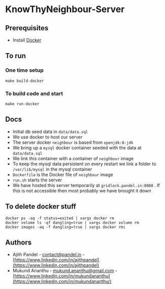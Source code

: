 # KnowThyNeighbour-Server
## Prerequisites
* Install [Docker](https://docs.docker.com/engine/installation/)

## To run
### One time setup
```
make build-docker
```

### To build code and start
```
make run-docker
```

## Docs
* Initial db seed data in `data/data.sql`
* We use docker to host our server
* The server docker `neighbour` is based from `openjdk:8-jdk`
* We bring up a `mysql` docker container seeded with the data at `data/data.sql`
* We link this container with a container of `neighbour` image
* To keep the mysql data persistent on every restart we link a folder to `/var/lib/mysql` in the mysql container
* `Dockerfile` is the Docker file of `neighbour` image
* `run.sh` starts the server
* We have hosted this server temporarily at `gridlock.pandel.in:8080` . If this is not accessible then most probably we have brought it down

## To delete docker stuff
```
docker ps -aq -f status=exited | xargs docker rm 
docker volume ls -qf dangling=true | xargs docker volume rm
docker images -aq -f dangling=true | xargs docker rmi
```

## Authors
* Ajith Pandel - [contact@pandel.in](mailto:contact@pandel.in) - [https://www.linkedin.com/in/ajithpandel](https://www.linkedin.com/in/ajithpandel)
* Mukund Ananthu - [mukund.ananthu@gmail.com](mailto:mukund.ananthu@gmail.com) - [https://www.linkedin.com/in/mukundananthu](https://www.linkedin.com/in/mukundananthu/)